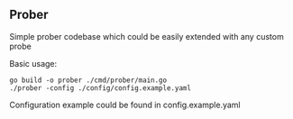 ## Prober
Simple prober codebase which could be easily extended with any custom probe

Basic usage:
```
go build -o prober ./cmd/prober/main.go
./prober -config ./config/config.example.yaml
```
Configuration example could be found in config.example.yaml